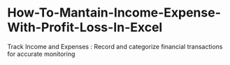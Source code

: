 # How-To-Mantain-Income-Expense-With-Profit-Loss-In-Excel
Track Income and Expenses : Record and categorize financial transactions for accurate monitoring  
